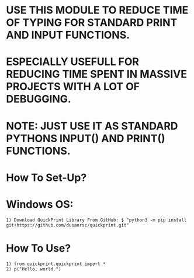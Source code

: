 # USE THIS MODULE TO REDUCE TIME OF TYPING FOR STANDARD PRINT AND INPUT FUNCTIONS.

# ESPECIALLY USEFULL FOR REDUCING TIME SPENT IN MASSIVE PROJECTS WITH A LOT OF DEBUGGING.

# NOTE: JUST USE IT AS STANDARD PYTHONS INPUT() AND PRINT() FUNCTIONS.

# How To Set-Up?
  # Windows OS:
    1) Download QuickPrint Library From GitHub: $ "python3 -m pip install git+https://github.com/dusanrsc/quickprint.git"

# How To Use?
    1) from quickprint.quickprint import *
    2) p("Hello, world.")
